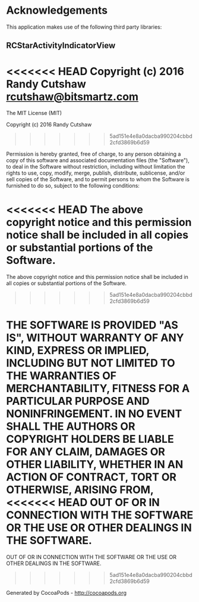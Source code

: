 # Acknowledgements
This application makes use of the following third party libraries:

## RCStarActivityIndicatorView

<<<<<<< HEAD
Copyright (c) 2016 Randy Cutshaw <rcutshaw@bitsmartz.com>
=======
The MIT License (MIT)

Copyright (c) 2016 Randy Cutshaw
>>>>>>> 5ad151e4e8a0dacba990204cbbd2cfd3869b6d59

Permission is hereby granted, free of charge, to any person obtaining a copy
of this software and associated documentation files (the "Software"), to deal
in the Software without restriction, including without limitation the rights
to use, copy, modify, merge, publish, distribute, sublicense, and/or sell
copies of the Software, and to permit persons to whom the Software is
furnished to do so, subject to the following conditions:

<<<<<<< HEAD
The above copyright notice and this permission notice shall be included in
all copies or substantial portions of the Software.
=======
The above copyright notice and this permission notice shall be included in all
copies or substantial portions of the Software.
>>>>>>> 5ad151e4e8a0dacba990204cbbd2cfd3869b6d59

THE SOFTWARE IS PROVIDED "AS IS", WITHOUT WARRANTY OF ANY KIND, EXPRESS OR
IMPLIED, INCLUDING BUT NOT LIMITED TO THE WARRANTIES OF MERCHANTABILITY,
FITNESS FOR A PARTICULAR PURPOSE AND NONINFRINGEMENT. IN NO EVENT SHALL THE
AUTHORS OR COPYRIGHT HOLDERS BE LIABLE FOR ANY CLAIM, DAMAGES OR OTHER
LIABILITY, WHETHER IN AN ACTION OF CONTRACT, TORT OR OTHERWISE, ARISING FROM,
<<<<<<< HEAD
OUT OF OR IN CONNECTION WITH THE SOFTWARE OR THE USE OR OTHER DEALINGS IN
THE SOFTWARE.
=======
OUT OF OR IN CONNECTION WITH THE SOFTWARE OR THE USE OR OTHER DEALINGS IN THE
SOFTWARE.
>>>>>>> 5ad151e4e8a0dacba990204cbbd2cfd3869b6d59

Generated by CocoaPods - http://cocoapods.org
